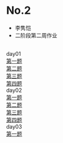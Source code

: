 # No.2
- 李隽恺
- 二阶段第二周作业
<br>
day01<br>
<a href="https://github.com/wklmtt/No.2/blob/master/day01/01.html">第一题</a><br>
<a href="https://github.com/wklmtt/No.2/blob/master/day01/02.html">第二题</a><br>
<a href="https://github.com/wklmtt/No.2/blob/master/day01/03.html">第三题</a><br>
<a href="https://github.com/wklmtt/No.2/blob/master/day01/04.html">第四题</a>
<br>
day02<br>
<a href="https://github.com/wklmtt/No.2/blob/master/day02/01.html">第一题</a><br>
<a href="https://github.com/wklmtt/No.2/blob/master/day02/02.html">第二题</a><br>
<a href="https://github.com/wklmtt/No.2/blob/master/day02/03.html">第三题</a><br>
<a href="https://github.com/wklmtt/No.2/blob/master/day02/04.html">第四题</a>
<br>
day03<br>
<a href="https://github.com/wklmtt/No.2/blob/master/day03/01.html">第一题</a>
<br>
